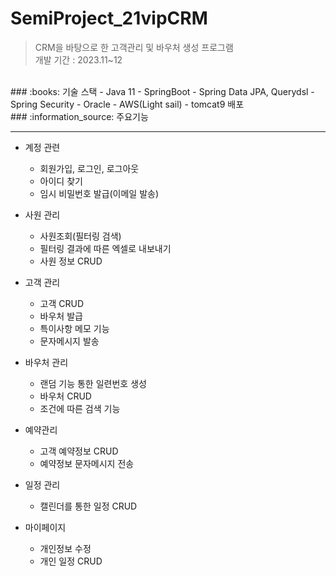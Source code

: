 # SemiProject_21vipCRM
> CRM을 바탕으로 한 고객관리 및 바우처 생성 프로그램<br>개발 기간 : 2023.11~12
<br>
### :books: 기술 스택
- Java 11
- SpringBoot
- Spring Data JPA, Querydsl
- Spring Security
- Oracle
- AWS(Light sail)
- tomcat9 배포
<br>
### :information_source: 주요기능 
<hr>

- 계정 관련
    - 회원가입, 로그인, 로그아웃
    - 아이디 찾기
    - 임시 비밀번호 발급(이메일 발송)
- 사원 관리
    - 사원조회(필터링 검색) 
    - 필터링 결과에 따른 엑셀로 내보내기
    - 사원 정보 CRUD

- 고객 관리 
    - 고객 CRUD
    - 바우처 발급
    - 특이사항 메모 기능
    - 문자메시지 발송
- 바우처 관리 
    - 랜덤 기능 통한 일련번호 생성
    - 바우처 CRUD
    - 조건에 따른 검색 기능

- 예약관리
    - 고객 예약정보 CRUD
    - 예약정보 문자메시지 전송
- 일정 관리 
    - 캘린더를 통한 일정 CRUD
- 마이페이지
    - 개인정보 수정
    - 개인 일정 CRUD
